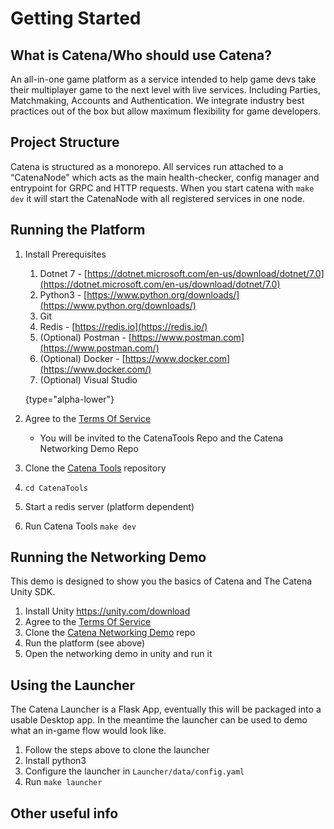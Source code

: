 # Getting Started

## What is Catena/Who should use Catena?

An all-in-one game platform as a service intended to help game devs take their multiplayer game to the next level with live services. Including Parties, Matchmaking, Accounts and Authentication. We integrate industry best practices out of the box but allow maximum flexibility for game developers.

## Project Structure

Catena is structured as a monorepo. All services run attached to a “CatenaNode” which acts as the main health-checker, config manager and entrypoint for GRPC and HTTP requests. When you start catena with `make dev` it will start the CatenaNode with all registered services in one node.

## Running the Platform

1. Install Prerequisites
   1. Dotnet 7 - [https://dotnet.microsoft.com/en-us/download/dotnet/7.0](https://dotnet.microsoft.com/en-us/download/dotnet/7.0)
   2. Python3 - [https://www.python.org/downloads/](https://www.python.org/downloads/)
   3. Git
   4. Redis - [https://redis.io](https://redis.io/)
   5. (Optional) Postman - [https://www.postman.com](https://www.postman.com/)
   6. (Optional) Docker - [https://www.docker.com](https://www.docker.com/)
   7. (Optional) Visual Studio

   {type="alpha-lower"}
2. Agree to the [Terms Of Service](https://tos.catenatools.com)
   * You will be invited to the CatenaTools Repo and the Catena Networking Demo Repo
3. Clone the [Catena Tools](https://github.com/CatenaTools/CatenaTools) repository
4. `cd CatenaTools`
5. Start a redis server (platform dependent)
6. Run Catena Tools `make dev`

## Running the Networking Demo

This demo is designed to show you the basics of Catena and The Catena Unity SDK.

1. Install Unity https://unity.com/download
2. Agree to the [Terms Of Service](https://tos.catenatools.com)
3. Clone the [Catena Networking Demo](https://github.com/CatenaTools/catena-networking-demo) repo
4. Run the platform (see above)
5. Open the networking demo in unity and run it

## Using the Launcher

The Catena Launcher is a Flask App, eventually this will be packaged into a usable Desktop app. In the meantime the launcher can be used to demo what an in-game flow would look like.

1. Follow the steps above to clone the launcher    
2. Install python3
3. Configure the launcher in `Launcher/data/config.yaml`
4. Run `make launcher`

## Other useful info